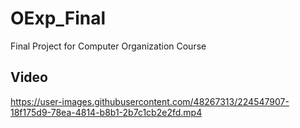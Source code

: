 # OExp_Final
Final Project for Computer Organization Course

## Video


https://user-images.githubusercontent.com/48267313/224547907-18f175d9-78ea-4814-b8b1-2b7c1cb2e2fd.mp4


